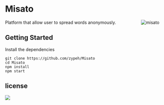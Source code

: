 # Misato

<img align="right" src="http://amazonmandy.com/wp-content/uploads/2015/05/misatoref.png" alt="misato" />

Platform that allow user to spread words anonymously.

## Getting Started

Install the dependencies
```
git clone https://github.com/zypeh/Misato
cd Misato
npm install
npm start
```

## license
[![](https://img.shields.io/badge/License-BSD%203%20Clause-blue.svg?style=flat-square)](https://raw.githubusercontent.com/zypeh/Misato/master/LICENSE)
